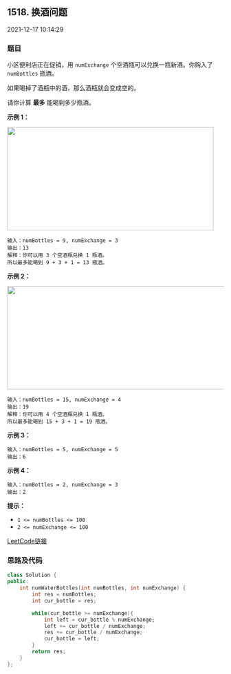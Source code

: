 ## 1518. 换酒问题

2021-12-17 10:14:29

### 题目

小区便利店正在促销，用 ``numExchange`` 个空酒瓶可以兑换一瓶新酒。你购入了 ``numBottles`` 瓶酒。

如果喝掉了酒瓶中的酒，那么酒瓶就会变成空的。

请你计算 **最多** 能喝到多少瓶酒。



**示例 1：**

**<img alt="" src="https://assets.leetcode-cn.com/aliyun-lc-upload/uploads/2020/07/19/sample_1_1875.png" style="height: 240px; width: 480px;">**

```
输入：numBottles = 9, numExchange = 3
输出：13
解释：你可以用 3 个空酒瓶兑换 1 瓶酒。
所以最多能喝到 9 + 3 + 1 = 13 瓶酒。
```

**示例 2：**

<img alt="" src="https://assets.leetcode-cn.com/aliyun-lc-upload/uploads/2020/07/19/sample_2_1875.png" style="height: 240px; width: 790px;">

```
输入：numBottles = 15, numExchange = 4
输出：19
解释：你可以用 4 个空酒瓶兑换 1 瓶酒。
所以最多能喝到 15 + 3 + 1 = 19 瓶酒。
```

**示例 3：**

```
输入：numBottles = 5, numExchange = 5
输出：6
```

**示例 4：**

```
输入：numBottles = 2, numExchange = 3
输出：2
```



**提示：**


- ``1 <= numBottles <= 100``
- ``2 <= numExchange <= 100``



[LeetCode链接](https://leetcode-cn.com/problems/water-bottles/)

### 思路及代码


```cpp
class Solution {
public:
    int numWaterBottles(int numBottles, int numExchange) {
        int res = numBottles;
        int cur_bottle = res;

        while(cur_bottle >= numExchange){
            int left = cur_bottle % numExchange;
            left += cur_bottle / numExchange;
            res += cur_bottle / numExchange;
            cur_bottle = left;
        }
        return res;
    }
};
```